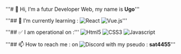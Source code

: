 '''# 👋 Hi, I’m a futur Developer Web, my name is **Ugo**''' 

'''## 🌱 I’m currently learning :
![React](https://img.shields.io/badge/React-20232A?style=for-the-badge&logo=react&logoColor=61DAFB) ![Vue.js](https://img.shields.io/badge/Vue.js-35495E?style=for-the-badge&logo=vuedotjs&logoColor=4FC08D)'''

'''## ✅ I am operational on :'''
![Html5](https://img.shields.io/badge/HTML5-E34F26?style=for-the-badge&logo=html5&logoColor=white) ![CSS3](https://img.shields.io/badge/CSS3-1572B6?style=for-the-badge&logo=css3&logoColor=white) ![Javascript](https://img.shields.io/badge/JavaScript-323330?style=for-the-badge&logo=javascript&logoColor=F7DF1E)
  
'''## 📫 How to reach me :
on ![Discord](https://img.shields.io/badge/Discord-5865F2?style=for-the-badge&logo=discord&logoColor=white) with my pseudo : **sat4455**'''

<!---
Ugz31/Ugz31 is a ✨ special ✨ repository because its `README.md` (this file) appears on your GitHub profile.
You can click the Preview link to take a look at your changes.
--->
